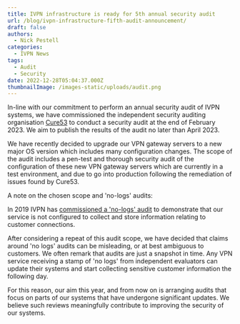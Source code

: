 ```yaml
---
title: IVPN infrastructure is ready for 5th annual security audit
url: /blog/ivpn-infrastructure-fifth-audit-announcement/
draft: false 
authors:
  - Nick Pestell
categories:
  - IVPN News
tags:
  - Audit
  - Security
date: 2022-12-28T05:04:37.000Z
thumbnailImage: /images-static/uploads/audit.png
---
```

In-line with our commitment to perform an annual security audit of IVPN systems, we have commissioned the independent security auditing organisation [Cure53][1] to conduct a security audit at the end of February 2023. We aim to publish the results of the audit no later than April 2023. 

We have recently decided to upgrade our VPN gateway servers to a new major OS version which includes many configuration changes. The scope of the audit includes a pen-test and thorough security audit of the configuration of these new VPN gateway servers which are currently in a test environment, and due to go into production following the remediation of issues found by Cure53. 

A note on the chosen scope and 'no-logs' audits:

In 2019 IVPN has [commissioned a 'no-logs' audit][2] to demonstrate that our service is not configured to collect and store information relating to customer connections. 

After considering a repeat of this audit scope, we have decided that claims around 'no logs' audits can be misleading, or at best ambiguous to customers. We often remark that audits are just a snapshot in time. Any VPN service receiving a stamp of 'no logs' from independent evaluators can update their systems and start collecting sensitive customer information the following day. 

For this reason, our aim this year, and from now on is arranging audits that focus on parts of our systems that have undergone significant updates. We believe such reviews meaningfully contribute to improving the security of our systems.


[1]: https://www.cure53.de 
[2]: https://www.ivpn.net/blog/ivpn-no-logging-claim-verified-by-independent-audit/

